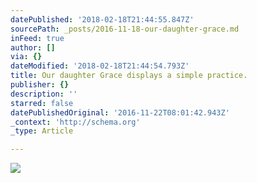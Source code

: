 ```yaml
---
datePublished: '2018-02-18T21:44:55.847Z'
sourcePath: _posts/2016-11-18-our-daughter-grace.md
inFeed: true
author: []
via: {}
dateModified: '2018-02-18T21:44:54.793Z'
title: Our daughter Grace displays a simple practice.
publisher: {}
description: ''
starred: false
datePublishedOriginal: '2016-11-22T08:01:42.943Z'
_context: 'http://schema.org'
_type: Article

---
```

![](https://the-grid-user-content.s3-us-west-2.amazonaws.com/0ddaea10-caab-41a1-b782-73d859c1349c.jpg)